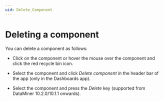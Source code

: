 ```yaml
---
uid: Delete_Component
---
```


# Deleting a component

You can delete a component as follows:

- Click on the component or hover the mouse over the component and click the red recycle bin icon.

- Select the component and click *Delete component* in the header bar of the app (only in the Dashboards app).

- Select the component and press the *Delete* key (supported from DataMiner 10.2.0/10.1.1 onwards).
